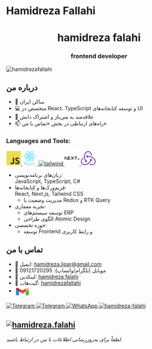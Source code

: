 # Hamidreza Fallahi

<h1 align="center">hamidreza falahi</h1>
<h3 align="center">frontend developer</h3>
<p align="left"> <img src="https://komarev.com/ghpvc/?username=hamidrezafallahi&label=Profile%20views&color=0e75b6&style=plastic" alt="hamidrezafallahi" /> </p>


## درباره من

- 📍 ساکن ایران  
- 💻 متخصص در React، TypeScript و توسعه کتابخانه‌های UI  
- 🚀 علاقه‌مند به متن‌باز و اشتراک دانش  
- 📫 راه‌های ارتباطی در بخش «تماس با من»  

<h3 align="left">Languages and Tools:</h3>
<p align="left">
  <!-- JavaScript -->
  <a href="https://developer.mozilla.org/en-US/docs/Web/JavaScript" target="_blank" rel="noreferrer">
    <img src="https://raw.githubusercontent.com/devicons/devicon/master/icons/javascript/javascript-original.svg" alt="javascript" width="40" height="40"/>
  </a>

  <!-- React -->
  <a href="https://reactjs.org/" target="_blank" rel="noreferrer">
    <img src="https://raw.githubusercontent.com/devicons/devicon/master/icons/react/react-original-wordmark.svg" alt="react" width="40" height="40"/>
  </a>

  <!-- Tailwind CSS -->
  <a href="https://tailwindcss.com/" target="_blank" rel="noreferrer">
    <img src="https://www.vectorlogo.zone/logos/tailwindcss/tailwindcss-icon.svg" alt="tailwind" width="40" height="40"/>
  </a>

  <!-- Next.js -->
  <a href="https://nextjs.org/" target="_blank" rel="noreferrer">
    <img src="https://raw.githubusercontent.com/devicons/devicon/master/icons/nextjs/nextjs-original-wordmark.svg" alt="nextjs" width="40" height="40"/>
  </a>

  <!-- Redux -->
  <a href="https://redux.js.org/" target="_blank" rel="noreferrer">
    <img src="https://raw.githubusercontent.com/devicons/devicon/master/icons/redux/redux-original.svg" alt="redux" width="40" height="40"/>
  </a>

</p>

- زبان‌های برنامه‌نویسی:  
JavaScript, TypeScript, C#  
- فریم‌ورک‌ها و کتابخانه‌ها:  
React, Next.js, Tailwind CSS  
  - مدیریت وضعیت با Redux و RTK Query  
- تجربه معماری:  
  - توسعه سیستم‌های ERP  
  - الگوی طراحی Atomic Design  
- حوزه تخصصی:  
  - توسعه Frontend و رابط کاربری  

## تماس با من

- 📧 ایمیل: hamidreza.lipar@gmail.com  
- 📱 موبایل (تلگرام/واتساپ): 09121720295  
- 🔗 لینکدین: [hamidreza falahi](https://www.linkedin.com/in/hamidreza-falahi)  
- 🐙 گیت‌هاب: [hamidrezafallahi](https://github.com/hamidrezafallahi)
- 
  <a href="mailto:hamidreza.lipar@gmail.com" target="blank">
  <img align="center" src="https://raw.githubusercontent.com/rahuldkjain/github-profile-readme-generator/master/src/images/icons/Social/gmail.svg" alt="Gmail" height="30" width="40" />
</a>
  <a href="https://t.me/yourusername" target="blank">
    <img align="center" src="https://raw.githubusercontent.com/rahuldkjain/github-profile-readme-generator/master/src/images/icons/Social/telegram.svg" alt="Telegram" height="30" width="40" />
  </a>

<a href="https://t.me/yourusername" target="blank">
  <img align="center" src="https://raw.githubusercontent.com/rahuldkjain/github-profile-readme-generator/master/src/images/icons/Social/telegram.svg" alt="Telegram" height="30" width="40" />
</a>

<a href="https://wa.me/1234567890" target="blank">
  <img align="center" src="https://raw.githubusercontent.com/rahuldkjain/github-profile-readme-generator/master/src/images/icons/Social/whatsapp.svg" alt="WhatsApp" height="30" width="40" />
</a>
<a href="https://linkedin.com/in/hamidreza-falahi" target="blank"><img align="center" src="https://raw.githubusercontent.com/rahuldkjain/github-profile-readme-generator/master/src/images/icons/Social/linked-in-alt.svg" alt="hamidreza-falahi" height="30" width="40" /></a>

<a href="https://instagram.com/hamidreza.falahi" target="blank"><img align="center" src="https://raw.githubusercontent.com/rahuldkjain/github-profile-readme-generator/master/src/images/icons/Social/instagram.svg" alt="hamidreza.falahi" height="30" width="40" /></a>
---

*لطفاً برای به‌روزرسانی اطلاعات با من در ارتباط باشید.*
